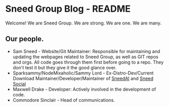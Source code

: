 # Sneed Group Blog - README

Welcome! We are Sneed Group. We are strong. We are one. We are many.

## Our people.

* Sam Sneed - Website/Git Maintainer: Responsible for maintaining and updating the webpages related to Sneed Group, as well as GIT repos and orgs. All code goes through them first before going to a repo. They don't test it but they give it the good glance over.
* Sparksammy/NodeMixaholic/Sammy Lord - Ex-Distro-Dev/Current Download Maintainer/Developer/Maintainer of [SneedAI](https://ai.nodemixaholic.com/) and [Sneed Social](https://nodemixaholic.com/)
* Maxwell Drake - Developer: Actively involved in the development of code.
* Commodore Sinclair - Head of communications.
